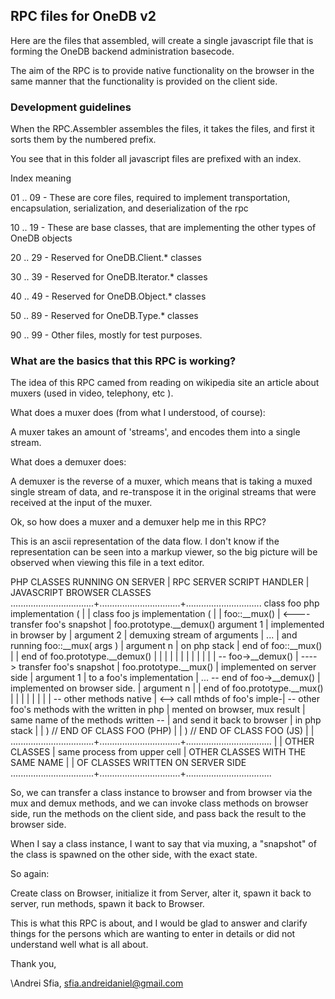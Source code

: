 ## RPC files for OneDB v2

Here are the files that assembled, will create a single javascript file
that is forming the OneDB backend administration basecode.

The aim of the RPC is to provide native functionality on the browser in
the same manner that the functionality is provided on the client side.

### Development guidelines

When the RPC.Assembler assembles the files, it takes the files, and first
it sorts them by the numbered prefix.

You see that in this folder all javascript files are prefixed with an index.

Index meaning

01 .. 09 - These are core files, required to implement transportation,
           encapsulation, serialization, and deserialization of the rpc


10 .. 19 - These are base classes, that are implementing the other types
           of OneDB objects

20 .. 29 - Reserved for OneDB.Client.* classes

30 .. 39 - Reserved for OneDB.Iterator.* classes

40 .. 49 - Reserved for OneDB.Object.* classes

50 .. 89 - Reserved for OneDB.Type.* classes

90 .. 99 - Other files, mostly for test purposes.

### What are the basics that this RPC is working?

The idea of this RPC camed from reading on wikipedia site an article about
muxers (used in video, telephony, etc ).

What does a muxer does (from what I understood, of course):

A muxer takes an amount of 'streams', and encodes them into a single stream.

What does a demuxer does:

A demuxer is the reverse of a muxer, which means that is taking a muxed single
stream of data, and re-transpose it in the original streams that were received
at the input of the muxer.

Ok, so how does a muxer and a demuxer help me in this RPC?

This is an ascii representation of the data flow. I don't know if the representation
can be seen into a markup viewer, so the big picture will be observed when viewing
this file in a text editor.


  PHP CLASSES RUNNING ON SERVER  | RPC SERVER SCRIPT HANDLER      | JAVASCRIPT BROWSER CLASSES
.................................+................................+..............................
  class foo php implementation ( |                                | class foo js implementation (
                                 |                                |
     foo::__mux()                | <---- transfer foo's snapshot  | foo.prototype.__demux()
        argument 1               | implemented in browser by      |
        argument 2               | demuxing stream of arguments   |
        ...                      | and running foo::__mux( args ) |
        argument n               | on php stack                   |
     end of foo::__mux()         |                                | end of foo.prototype.__demux()
                                 |                                |
                                 |                                |
                                 |                                |
                                 |                                |
                                 |                                |
                                 |                                |
     -- foo->__demux()           | ----> transfer foo's snapshot  | foo.prototype.__mux()
                                 | implemented on server side     |    argument 1
                                 | to a foo's implementation      |    ...
     -- end of foo->__demux()    | implemented on browser side.   |    argument n
                                 |                                | end of foo.prototype.__mux()
                                 |                                |
                                 |                                |
                                 |                                |
                                 |                                |
     -- other methods native     | <--> call mthds of foo's imple-| -- other foo's methods with the
        written in php           | mented on browser, mux result  |   same name of the methods written
     --                          | and send it back to browser    |   in php stack
                                 |                                |
  ) // END OF CLASS FOO (PHP)    |                                | ) // END OF CLASS FOO (JS)
                                 |                                |
.................................+................................+..................................
                                 |                                |
  OTHER CLASSES                  | same process from upper cell   | OTHER CLASSES WITH THE SAME NAME
                                 |                                | OF CLASSES WRITTEN ON SERVER SIDE
.................................+................................+..................................


So, we can transfer a class instance to browser and from browser via the mux and demux methods,
and we can invoke class methods on browser side, run the methods on the client side, and pass back
the result to the browser side.

When I say a class instance, I want to say that via muxing, a "snapshot" of the class is spawned
on the other side, with the exact state.

So again:

Create class on Browser, initialize it from Server, alter it, spawn it back to server, run methods,
spawn it back to Browser.

This is what this RPC is about, and I would be glad to answer and clarify things for the persons
which are wanting to enter in details or did not understand well what is all about.

Thank you,

\Andrei Sfia,
sfia.andreidaniel@gmail.com